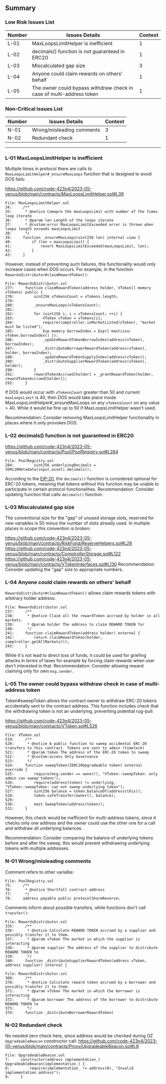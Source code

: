 ## Summary

### Low Risk Issues List

| Number | Issues Details | Context |
| --- | --- | --- |
| L-01 | MaxLoopsLimitHelper is inefficient | 1   |
| L-02 | decimals() function is not guaranteed in ERC20 | 1   |
| L-03 | Miscalculated gap size | 3 |
| L-04 | Anyone could claim rewards on others' behalf | 1 |
| L-05 | The owner could bypass withdraw check in case of multi-address token | 1 |

### Non-Critical Issues List

| Number | Issues Details | Context |
| --- | --- | --- |
| N-01 | Wrong/misleading comments | 3  |
| N-02 | Redundant check | 1  |

* * *

### L-01  MaxLoopsLimitHelper is inefficient

Multiple times in protocol there are calls to `MaxLoopsLimitHelper#_ensureMaxLoops` function that is designed to avoid DOS fails:

https://github.com/code-423n4/2023-05-venus/blob/main/contracts/MaxLoopsLimitHelper.sol#L39
```solidity
File: MaxLoopsLimitHelper.sol
34:     /**
35:      * @notice Comapre the maxLoopsLimit with number of the times loop iterate
36:      * @param len Length of the loops iterate
37:      * @custom:error MaxLoopsLimitExceeded error is thrown when loops length exceeds maxLoopsLimit
38:      */
39:     function _ensureMaxLoops(uint256 len) internal view {
40:         if (len > maxLoopsLimit) {
41:             revert MaxLoopsLimitExceeded(maxLoopsLimit, len);
42:         }
43:     }
```

However, instead of preventing such failures, this functionality would only increase cases when DOS occurs. For example, in the function `RewardsDistributor#claimRewardToken()`:

```solidity
File: RewardsDistributor.sol
277:     function claimRewardToken(address holder, VToken[] memory vTokens) public {
278:         uint256 vTokensCount = vTokens.length;
279: 
280:         _ensureMaxLoops(vTokensCount);
281: 
282:         for (uint256 i; i < vTokensCount; ++i) {
283:             VToken vToken = vTokens[i];
284:             require(comptroller.isMarketListed(vToken), "market must be listed");
285:             Exp memory borrowIndex = Exp({ mantissa: vToken.borrowIndex() });
286:             _updateRewardTokenBorrowIndex(address(vToken), borrowIndex);
287:             _distributeBorrowerRewardToken(address(vToken), holder, borrowIndex);
288:             _updateRewardTokenSupplyIndex(address(vToken));
289:             _distributeSupplierRewardToken(address(vToken), holder);
290:         }
291:         rewardTokenAccrued[holder] = _grantRewardToken(holder, rewardTokenAccrued[holder]);
292:     }
```

If DOS would occur with `vTokensCount` greater than 50 and current `maxLoopsLimit` is 40, then DOS would take place inside MaxLoopsLimitHelper#_ensureMaxLoops on any `vTokensCount` on any value > 40. While it would be fine up to 50 if MaxLoopsLimitHelper wasn't used. 

Recommendation: Consider removing MaxLoopsLimitHelper functionality in places where it only provokes DOS.

### L-02 decimals() function is not guaranteed in ERC20
https://github.com/code-423n4/2023-05-venus/blob/main/contracts/Pool/PoolRegistry.sol#L284
```solidity
File: PoolRegistry.sol
284:         uint256 underlyingDecimals = IERC20Metadata(input.asset).decimals();
```
According to the [EIP-20](https://eips.ethereum.org/EIPS/eip-20), the `decimals()` function is considered optional for ERC-20 tokens, meaning that tokens without this function may be unable to participate in certain protocol functionalities. Recommendation: Consider updating function that calls `decimals()` function.

### L-03 Miscalculated gap size 
The conventional size for the "gap" of unused storage slots, reserved for new variables is 50 minus the number of slots already used. In multiple places in scope this convention is broken:

https://github.com/code-423n4/2023-05-venus/blob/main/contracts/RiskFund/ReserveHelpers.sol#L26
https://github.com/code-423n4/2023-05-venus/blob/main/contracts/ComptrollerStorage.sol#L122
https://github.com/code-423n4/2023-05-venus/blob/main/contracts/VTokenInterfaces.sol#L130
Recommendation: 
Consider updating the "gap" size to appropriate numbers.

### L-04 Anyone could claim rewards on others' behalf

`RewardsDistributor#claimRewardToken()` allows claim rewards tokens with arbitrary holder address:
```solidity
File: RewardsDistributor.sol
237:     /**
238:      * @notice Claim all the rewardToken accrued by holder in all markets.
239:      * @param holder The address to claim REWARD TOKEN for
240:      */
241:     function claimRewardToken(address holder) external { 
242:         return claimRewardToken(holder, comptroller.getAllMarkets());
243:     }
```
While it's not lead to direct loss of funds, it could be used for griefing attacks in terms of taxes for example by forcing claim rewards when user don't interested in that.
Recommendation: Consider allowing reward claiming only for own `msg.sender`.

### L-05 The owner could bypass withdraw check in case of multi-address token

Token#sweepToken allows the contract owner to withdraw  ERC-20 tokens accidentally sent to the contract address. This function includes check that the withdrawing token is not an underlying, preventing potential rug-pull:

https://github.com/code-423n4/2023-05-venus/blob/main/contracts/VToken.sol#L526
```solidity
File: VToken.sol
519:     /**
520:      * @notice A public function to sweep accidental ERC-20 transfers to this contract. Tokens are sent to admin (timelock)
521:      * @param token The address of the ERC-20 token to sweep
522:      * @custom:access Only Governance
523:      */
524:     function sweepToken(IERC20Upgradeable token) external override { 
525:         require(msg.sender == owner(), "VToken::sweepToken: only admin can sweep tokens");
526:         require(address(token) != underlying, "VToken::sweepToken: can not sweep underlying token");
527:         uint256 balance = token.balanceOf(address(this));
528:         token.safeTransfer(owner(), balance);
529: 
530:         emit SweepToken(address(token));
531:     }
```

However, this check would be inefficient for multi-address tokens, since it checks only one address and the owner could use the other one for a call and withdraw all underlying balances.

Recommendation: Consider comparing the balance of underlying tokens before and after the sweep, this would prevent withdrawing underlying tokens with multiple addresses.

### N-01 Wrong/misleading comments

Comment refers to other varialbe:
```solidity
File: PoolRegistry.sol
75:     /**
76:      * @notice Shortfall contract address 
77:      */
78:     address payable public protocolShareReserve;

```

Comments inform about possible transfers, while functions don't call `transfer()`:
```solidity
File: RewardsDistributor.sol
335:     /**
336:      * @notice Calculate REWARD TOKEN accrued by a supplier and possibly transfer it to them. 
337:      * @param vToken The market in which the supplier is interacting
338:      * @param supplier The address of the supplier to distribute REWARD TOKEN to
339:      */
340:     function _distributeSupplierRewardToken(address vToken, address supplier) internal {
```
```solidity
File: RewardsDistributor.sol
369:     /**
370:      * @notice Calculate reward token accrued by a borrower and possibly transfer it to them.
371:      * @param vToken The market in which the borrower is interacting
372:      * @param borrower The address of the borrower to distribute REWARD TOKEN to
373:      */
374:     function _distributeBorrowerRewardToken(
```

### N-02 Redundant check 

No needed zero check here, since address would be checked during OZ `UpgradeableBeacon` constructor call: 
https://github.com/code-423n4/2023-05-venus/blob/main/contracts/Proxy/UpgradeableBeacon.sol#L8
```solidity
File: UpgradeableBeacon.sol
7:     constructor(address implementation_) UpgradeableBeacon(implementation_) {
8:         require(implementation_ != address(0), "Invalid implementation address"); 
9:     }
```
